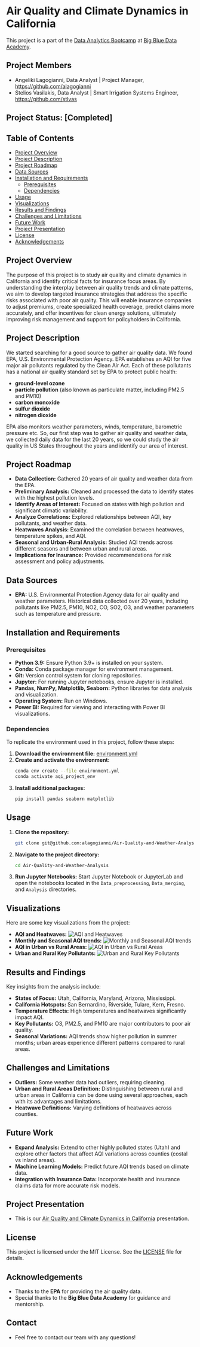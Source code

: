 # Air Quality and Climate Dynamics in California

This project is a part of the [Data Analytics Bootcamp](https://bigblue.academy/en/data-analytics-bootcamp) at [Big Blue Data Academy](https://bigblue.academy/en). 

## Project Members
- Angeliki Lagogianni, Data Analyst | Project Manager, https://github.com/alagogianni
- Stelios Vasilakis, Data Analyst | Smart Irrigation Systems Engineer, https://github.com/stlvas

## Project Status: [Completed]

## Table of Contents
- [Project Overview](#project-overview)
- [Project Description](#project-description)
- [Project Roadmap](#project-roadmap)
- [Data Sources](#data-sources)
- [Installation and Requirements](#installation-and-requirements)
  - [Prerequisites](#prerequisites)
  - [Dependencies](#dependencies)
- [Usage](#usage)
- [Visualizations](#visualizations)
- [Results and Findings](#results-and-findings)
- [Challenges and Limitations](#challenges-and-limitations)
- [Future Work](#future-work)
- [Project Presentation](#project-presentation)
- [License](#license)
- [Acknowledgements](#acknowledgements)

## Project Overview
The purpose of this project is to study air quality and climate dynamics in California and identify critical facts for insurance focus areas. 
By understanding the interplay between air quality trends and climate patterns, we aim to develop targeted insurance strategies that address the specific risks associated with poor air quality. This will enable insurance companies to adjust premiums, create specialized health coverage, predict claims more accurately, and offer incentives for clean energy solutions, ultimately improving risk management and support for policyholders in California.

## Project Description
We started searching for a good source to gather air quality data. We found EPA, U.S. Environmental Protection Agency. EPA establishes an AQI for five major air pollutants regulated by the Clean Air Act. Each of these pollutants has a national air quality standard set by EPA to protect public health:
- **ground-level ozone**
- **particle pollution** (also known as particulate matter, including PM2.5 and PM10)
- **carbon monoxide**
- **sulfur dioxide**
- **nitrogen dioxide** <br />

EPA also monitors weather parameters, winds, temperature, barometric pressure etc. So, our first step was to gather air quality and weather data, we collected daily data for the last 20 years, so we could study the air quality in US States throughout the years and identify our area of interest.

## Project Roadmap
- **Data Collection:** Gathered 20 years of air quality and weather data from the EPA.
- **Preliminary Analysis:** Cleaned and processed the data to identify states with the highest pollution levels.
- **Identify Areas of Interest:** Focused on states with high pollution and significant climatic variability.
- **Analyze Correlations:** Explored relationships between AQI, key pollutants, and weather data.
- **Heatwaves Analysis:** Examined the correlation between heatwaves, temperature spikes, and AQI.
- **Seasonal and Urban-Rural Analysis:** Studied AQI trends across different seasons and between urban and rural areas.
- **Implications for Insurance:** Provided recommendations for risk assessment and policy adjustments.

## Data Sources
- **EPA:** U.S. Environmental Protection Agency data for air quality and weather parameters. Historical data collected over 20 years, including pollutants like PM2.5, PM10, NO2, CO, SO2, O3, and weather parameters such as temperature and pressure.

## Installation and Requirements

### Prerequisites
- **Python 3.9:** Ensure Python 3.9+ is installed on your system.
- **Conda:** Conda package manager for environment management.
- **Git:** Version control system for cloning repositories.
- **Jupyter:** For running Jupyter notebooks, ensure Jupyter is installed.
- **Pandas, NumPy, Matplotlib, Seaborn:** Python libraries for data analysis and visualization.
- **Operating System:** Run on Windows.
- **Power BI:** Required for viewing and interacting with Power BI visualizations.

### Dependencies
To replicate the environment used in this project, follow these steps:

1. **Download the environment file:** [environment.yml](environment.yml)
2. **Create and activate the environment:**
    ```sh
    conda env create --file environment.yml
    conda activate aqi_project_env
    ```
3. **Install additional packages:**
    ```sh
    pip install pandas seaborn matplotlib
    ```

## Usage
1. **Clone the repository:**
    ```sh
    git clone git@github.com:alagogianni/Air-Quality-and-Weather-Analysis.git
    ```
2. **Navigate to the project directory:**
    ```sh
    cd Air-Quality-and-Weather-Analysis
    ```
3. **Run Jupyter Notebooks:** Start Jupyter Notebook or JupyterLab and open the notebooks located in the `Data_preprocessing`, `Data_merging`, and `Analysis` directories.

## Visualizations
Here are some key visualizations from the project:

- **AQI and Heatwaves:** ![AQI and Heatwaves](https://github.com/alagogianni/Air-Quality-and-Weather-Analysis/blob/main/Visualizations/AQI%20and%20Heatwaves.png)
- **Monthly and Seasonal AQI trends:** ![Monthly and Seasonal AQI trends](https://github.com/alagogianni/Air-Quality-and-Weather-Analysis/blob/main/Visualizations/Monthly%20and%20Seasonal%20AQI%20trends.png)
- **AQI in Urban vs Rural Areas:** ![AQI in Urban vs Rural Areas](https://github.com/alagogianni/Air-Quality-and-Weather-Analysis/blob/main/Visualizations/AQI%20%26%20Urban%20and%20Rural%20Areas.png)
- **Urban and Rural Key Pollutants:** ![Urban and Rural Key Pollutants](https://github.com/alagogianni/Air-Quality-and-Weather-Analysis/blob/main/Visualizations/Urban%20and%20Rural%20Key%20Pollutants.png)

## Results and Findings
Key insights from the analysis include:
- **States of Focus:** Utah, California, Maryland, Arizona, Mississippi.
- **California Hotspots:** San Bernardino, Riverside, Tulare, Kern, Fresno.
- **Temperature Effects:** High temperatures and heatwaves significantly impact AQI.
- **Key Pollutants:** O3, PM2.5, and PM10 are major contributors to poor air quality.
- **Seasonal Variations:** AQI trends show higher pollution in summer months; urban areas experience different patterns compared to rural areas.

## Challenges and Limitations
- **Outliers:** Some weather data had outliers, requiring cleaning.
- **Urban and Rural Areas Definition:** Distinguishing between rural and urban areas in California can be done using several approaches, each with its advantages and limitations.
- **Heatwave Definitions:** Varying definitions of heatwaves across counties.

## Future Work
- **Expand Analysis:** Extend to other highly polluted states (Utah) and explore other factors that affect AQI variations across counties (costal vs inland areas).
- **Machine Learning Models:** Predict future AQI trends based on climate data.
- **Integration with Insurance Data:** Incorporate health and insurance claims data for more accurate risk models.

## Project Presentation
- This is our [Air Quality and Climate Dynamics in California](https://github.com/alagogianni/Air-Quality-and-Weather-Analysis/blob/main/Presentation/Air%20Quality%20and%20Climate%20Dynamics%20in%20California_Critical%20Facts%20for%20Insurance%20Focus%20Areas.pdf) presentation.

## License
This project is licensed under the MIT License. See the [LICENSE](https://github.com/alagogianni/Air-Quality-and-Weather-Analysis/blob/main/LICENSE) file for details.

## Acknowledgements
- Thanks to the **EPA** for providing the air quality data.
- Special thanks to the **Big Blue Data Academy** for guidance and mentorship.
  
## Contact
* Feel free to contact our team with any questions! 
